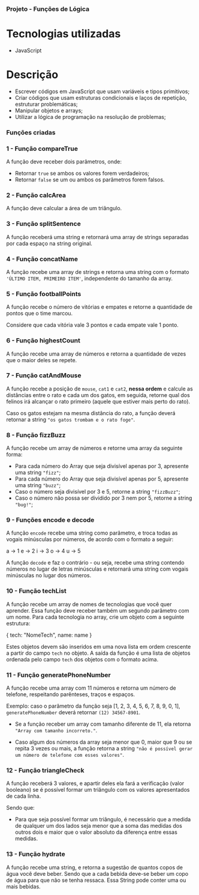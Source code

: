 ### Projeto - Funções de Lógica



# Tecnologias utilizadas

- JavaScript


# Descrição

- Escrever códigos em JavaScript que usam variáveis e tipos primitivos;
- Criar códigos que usam estruturas condicionais e laços de repetição, estruturar problemáticas;
- Manipular objetos e arrays;
- Utilizar a lógica de programação na resolução de problemas;




### Funções criadas


### 1 - Função compareTrue

A função deve receber dois parâmetros, onde:

- Retornar `true` se ambos os valores forem verdadeiros;
- Retornar `false` se um ou ambos os parâmetros forem falsos.


### 2 - Função calcArea

A função deve calcular a área de um triângulo.


### 3 - Função splitSentence

A função receberá uma string e retornará uma array de strings separadas por cada espaço na string original.


### 4 - Função concatName

A função recebe uma array de strings e retorna uma string com o formato `'ÚLTIMO ITEM, PRIMEIRO ITEM'`, independente do tamanho da array.


### 5 - Função footballPoints

A função recebe o número de vitórias e empates e retorne a quantidade de pontos que o time marcou.

Considere que cada vitória vale 3 pontos e cada empate vale 1 ponto.


### 6 - Função highestCount

A função recebe uma array de números e retorna a quantidade de vezes que o maior deles se repete.


### 7 - Função catAndMouse

A função recebe a posição de `mouse`, `cat1` e `cat2`, **nessa ordem** e calcule as distâncias entre o rato e cada um dos gatos, em seguida, retorne qual dos felinos irá alcançar o rato primeiro (aquele que estiver mais perto do rato).

Caso os gatos estejam na mesma distância do rato, a função deverá retornar a string `"os gatos trombam e o rato foge"`.


### 8 - Função fizzBuzz

A função recebe um array de números e retorne uma array da seguinte forma:

- Para cada número do Array que seja divisível apenas por 3, apresente uma string `"fizz"`;
- Para cada número do Array que seja divisível apenas por 5, apresente uma string `"buzz"`;
- Caso o número seja divisível por 3 e 5, retorne a string `"fizzBuzz"`;
- Caso o número não possa ser dividido por 3 nem por 5, retorne a string `"bug!"`;


### 9 - Funções encode e decode

A função `encode` recebe uma string como parâmetro, e troca todas as vogais minúsculas por números, de acordo com o formato a seguir:

a -> 1 
e -> 2 
i -> 3 
o -> 4 
u -> 5

A função `decode` e faz o contrário - ou seja, recebe uma string contendo números no lugar de letras minúsculas e retornará uma string com vogais minúsculas no lugar dos números.


### 10 - Função techList

A função recebe um array de nomes de tecnologias que você quer aprender. Essa função deve receber também um segundo parâmetro com um nome. Para cada tecnologia no array, crie um objeto com a seguinte estrutura:

{
  tech: "NomeTech",
  name: name
}

Estes objetos devem são inseridos em uma nova lista em ordem crescente a partir do campo `tech` no objeto. A saída da função é uma lista de objetos ordenada pelo campo `tech` dos objetos com o formato acima.


### 11 - Função generatePhoneNumber

A função recebe uma array com 11 números e retorna um número de telefone, respeitando parênteses, traços e espaços.

Exemplo: caso o parâmetro da função seja [1, 2, 3, 4, 5, 6, 7, 8, 9, 0, 1], `generatePhoneNumber` deverá retornar `(12) 34567-8901`.

- Se a função receber um array com tamanho diferente de 11, ela retorna `"Array com tamanho incorreto."`.

- Caso algum dos números da array seja menor que 0, maior que 9 ou se repita 3 vezes ou mais, a função retorna a string `"não é possível gerar um número de telefone com esses valores"`.


### 12 - Função triangleCheck

A função receberá 3 valores, e apartir deles ela fará a verificação (valor booleano) se é possível formar um triângulo com os valores apresentados de cada linha.

Sendo que:

- Para que seja possível formar um triângulo, é necessário que a medida de qualquer um dos lados seja menor que a soma das medidas dos outros dois e maior que o valor absoluto da diferença entre essas medidas.


### 13 - Função hydrate

A função recebe uma string, e retorna a sugestão de quantos copos de água você deve beber. Sendo que a cada bebida deve-se beber um copo de água para que não se tenha ressaca. Essa String pode conter uma ou mais bebidas.